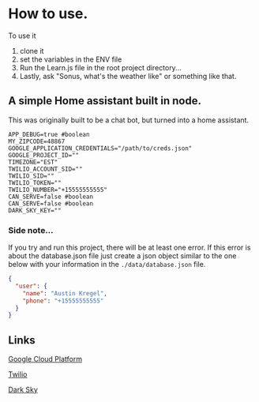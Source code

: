 # How to use.
To use it
   1. clone it
   2. set the variables in the ENV file 
   3. Run the Learn.js file in the root project directory... 
   4. Lastly, ask "Sonus, what's the weather like" or something like that.

## A simple Home assistant built in node.
This was originally built to be a chat bot, but turned into a home assistant. 

```env
APP_DEBUG=true #boolean
MY_ZIPCODE=48867
GOOGLE_APPLICATION_CREDENTIALS="/path/to/creds.json"
GOOGLE_PROJECT_ID=""
TIMEZONE="EST"
TWILIO_ACCOUNT_SID=""
TWILIO_SID=""
TWILIO_TOKEN=""
TWILIO_NUMBER="+15555555555"
CAN_SERVE=false #boolean
CAN_SERVE=false #boolean
DARK_SKY_KEY=""
```
### Side note...
If you try and run this project, there will be at least one error. If this error is about the database.json file just create a json object similar to the one below with your information in the `./data/database.json` file.

```json 
{
  "user": {
    "name": "Austin Kregel",
    "phone": "+15555555555"
  }
}
```


## Links
[Google Cloud Platform](https://cloud.google.com)

[Twilio](https://twilio.com)

[Dark Sky](https://darksky.net)
